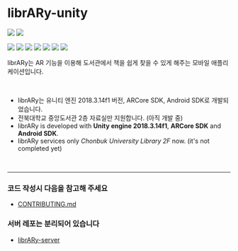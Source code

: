 # librARy-unity

![](https://img.shields.io/badge/librARy-unity-orange)
![](https://img.shields.io/badge/unity-v.2018.3.14f1-orange)

![](https://img.shields.io/github/languages/count/crenu/library-unity)
![](https://img.shields.io/github/languages/top/crenu/library-unity)
![](https://img.shields.io/github/languages/code-size/crenu/library-unity)
![](https://img.shields.io/github/repo-size/crenu/library-unity)
![](https://img.shields.io/github/issues/crenu/library-unity)
![](https://img.shields.io/github/issues-closed/crenu/library-unity)
![](https://img.shields.io/github/last-commit/crenu/library-unity)

librARy는 AR 기능을 이용해 도서관에서 책을 쉽게 찾을 수 있게 해주는 모바일 애플리케이션입니다.

<br>

+ librARy는 유니티 엔진 2018.3.14f1 버전, ARCore SDK, Android SDK로 개발되었습니다.
+ 전북대학교 중앙도서관 2층 자료실만 지원합니다. (아직 개발 중)
+ librARy is developed with **Unity engine 2018.3.14f1**, **ARCore SDK** and **Android SDK**.
+ librARy services only *Chonbuk University Library 2F* now. (it's not completed yet)

<br>

---
### 코드 작성시 다음을 참고해 주세요
+ [CONTRIBUTING.md](https://github.com/CreNU/librARy-unity/blob/master/CONTRIBUTING.md)

### 서버 레포는 분리되어 있습니다
+ [librARy-server](https://github.com/CreNU/librARy-server)
